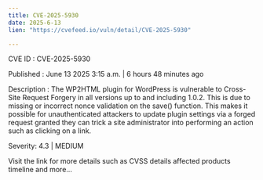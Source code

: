 ```yaml
---
title: CVE-2025-5930
date: 2025-6-13
lien: "https://cvefeed.io/vuln/detail/CVE-2025-5930"

---
```


CVE ID : CVE-2025-5930

Published :  June 13
2025
3:15 a.m. | 6 hours
48 minutes ago

Description : The WP2HTML plugin for WordPress is vulnerable to Cross-Site Request Forgery in all versions up to
and including
1.0.2. This is due to missing or incorrect nonce validation on the save() function. This makes it possible for unauthenticated attackers to update plugin settings via a forged request granted they can trick a site administrator into performing an action such as clicking on a link.

Severity: 4.3 | MEDIUM

Visit the link for more details
such as CVSS details
affected products
timeline
and more...
